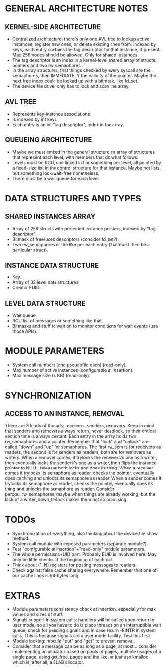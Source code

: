 # GENERAL ARCHITECTURE NOTES
## KERNEL-SIDE ARCHITECTURE
- Centralized architecture: there's only one AVL tree to lookup active instances, register new ones, or delete
existing ones from: indexed by keys, each entry contains the tag descriptor for that instance, if present.
Max 256 nodes should be allowed. Only for shared instances.
- The tag descriptor is an index in a kernel-level shared array of structs: pointers and two rw_semaphores.
- In the array structures, first things checked by every syscall are the semaphores, then IMMEDIATELY the validity
of the pointer. Maybe the next free index could be looked up with a bitmask, like fd_set.
- The device file driver only has to lock and scan the array.

## AVL TREE
- Represents key-instance associations.
- Is indexed by int keys.
- Each entry is an int "tag descriptor", index in the array.

## QUEUEING ARCHITECTURE
- Maybe we must embed in the general structure an array of structures that represent each level, with members
that do what follows.
- Levels must be RCU, one linked list or something per level, all pointed by a fixed-size list in the control
structure for that instance. Maybe not lists, but something lock/wait-free nonetheless.
- There must be a wait queue for each level.

# DATA STRUCTURES AND TYPES
## SHARED INSTANCES ARRAY
- Array of 256 structs with protected instance pointers, indexed by "tag descriptor".
- Bitmask of free/used descriptors (consider fd_set?).
- Two rw_semaphores or the like per each entry (that must then be a particular struct).

## INSTANCE DATA STRUCTURE
- Key.
- Array of 32 level data structures.
- Creator EUID.

## LEVEL DATA STRUCTURE
- Wait queue.
- RCU list of messages or something like that.
- Bitmasks and stuff to wait on to monitor conditions for wait events (use those APIs).

# MODULE PARAMETERS
- System call numbers (one pseudofile each) (read-only).
- Max number of active instances (configurable at insertion).
- Max message size (4 KB) (read-only).

# SYNCHRONIZATION
## ACCESS TO AN INSTANCE, REMOVAL
There are 3 kinds of threads: receivers, senders, removers.
Keep in mind that senders and removers always return, never deadlock, so their critical section time is
always costant.
Each entry in the array holds two rw_semaphores and a pointer.
Remember that "lock" and "unlock" are called "down" and "up" for semaphores.
The first rw_sem is for receivers as readers, the second is for senders as readers, both are for removers as
writers.
When a remover comes, it trylocks the receivers's one as a writer, then eventually locks the senders's one as
a writer, then flips the instance pointer to NULL, releases both locks and does its thing.
When a receiver comes it trylocks its semaphore as reader, checks the pointer, eventually does its thing and
unlocks its semaphore as reader.
When a sender comes it trylocks its semaphore as reader, checks the pointer, eventually does its thing and
unlocks the semaphore as reader.
Consider percpu_rw_semaphores, maybe when things are already working, but the lack of a writer_down_trylock
makes them not so promising.

# TODOs
- Synchronization of everything, also thinking about the device file show method.
- System call module with exposed parameters (separate module?).
- Test "configurable at insertion"+"read-only" module parameters.
- The whole permissions+UID part. Probably EUID is involved here. May only be little checks at the beginning
of each call.
- Think about (1, N) registers for posting messages to readers.
- Check against false cache sharing everywhere. Remember that one of our cache lines is 64-bytes long.

# EXTRAS
- Module parameters consistency check at insertion, especially for max values and sizes of stuff.
- Signals support in system calls: handlers will be called upon return to user mode, so all you have
to do is place threads on an interruptible wait queue, check for pending signals and in case return -EINTR
in system calls. This is because signals are a user mode facility. Test this first.
- Module locking: module "put" and "get" to prevent removal.
- Consider that a message can be as long as a page, at most... consider implementing an allocator based
on pools of pages, multiple usages of a single page, using get_free_pages and the like, or just use
kmalloc which is, after all, a SLAB allocator.
